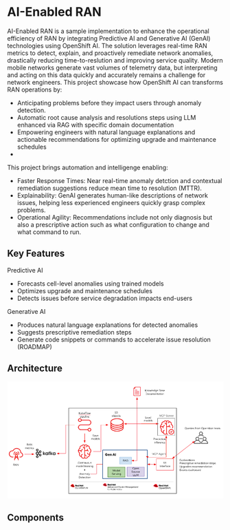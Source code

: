 # AI-Enabled RAN

AI-Enabled RAN is a sample implementation to enhance the operational efficiency of RAN by integrating Predictive AI and Generative AI (GenAI) technologies using OpenShift AI. The solution leverages real-time RAN metrics to detect, explain, and proactively remediate network anomalies, drastically reducing time-to-reslution and improving service quality.
Modern mobile networks generate vast volumes of telemetry data, but interpreting and acting on this data quickly and accurately remains a challenge for network engineers. This project showcase how OpenShift AI can transforms RAN operations by:

- Anticipating problems before they impact users through anomaly detection.
- Automatic root cause analysis and resolutions steps using LLM enhanced via RAG with specific domain documentation
- Empowering engineers with natural language explanations and actionable recommendations for optimizing upgrade and maintenance schedules
- 
This project brings automation and intelligenge enabling:

- Faster Response Times: Near real-time anomaly detction and contextual remediation suggestions reduce mean time to resolution (MTTR).
- Explainability: GenAI generates human-like descriptions of network issues, helping less experienced engineers quickly grasp complex problems.
- Operational Agility: Recommendations include not only diagnosis but also a prescriptive action such as what configuration to change and what command to run.

## Key Features

Predictive AI

  - Forecasts cell-level anomalies using trained models
  - Optimizes upgrade and maintenance schedules
  - Detects issues before service degradation impacts end-users

Generative AI

  - Produces natural language explanations for detected anomalies
  - Suggests prescriptive remediation steps
  - Generate code snippets or commands to accelerate issue resolution (ROADMAP)

## Architecture

![RAN GenAI Architecture with OpenShift AI](img/ran_genai_architecture.png?raw=true "RAN GenAI Architecture with OpenShift AI")

## Components


